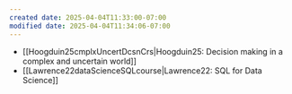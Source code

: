 ```yaml
---
created date: 2025-04-04T11:33:00-07:00
modified date: 2025-04-04T11:34:06-07:00
---
```


- [[Hoogduin25cmplxUncertDcsnCrs|Hoogduin25: Decision making in a complex and uncertain world]] 
- [[Lawrence22dataScienceSQLcourse|Lawrence22: SQL for Data Science]] 